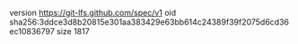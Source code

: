 version https://git-lfs.github.com/spec/v1
oid sha256:3ddce3d8b20815e301aa383429e63bb614c24389f39f2075d6cd36ec10836797
size 1817

